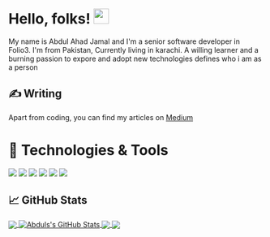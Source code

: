 
# Hello, folks! <img src="https://raw.githubusercontent.com/MartinHeinz/MartinHeinz/master/wave.gif" width="30px">

My name is Abdul Ahad Jamal and I'm a senior software developer in Folio3. I'm from Pakistan, Currently living in karachi. A willing learner and a burning passion to expore and adopt new technologies defines who i am as a person  

## &#x270d; Writing

Apart from coding,  you can find my articles on  [Medium](https://frodomessi10.medium.com) 

# 🔧 Technologies & Tools
![](https://img.shields.io/badge/Code-Python-informational?style=flat&logo=python&logoColor=white&color=2bbc8a)
![](https://img.shields.io/badge/Code-JavaScript-informational?style=flat&logo=javascript&logoColor=white&color=2bbc8a)
![](https://img.shields.io/badge/Code-Swift-informational?style=flat&logo=swift&logoColor=white&color=2bbc8a)
![](https://img.shields.io/badge/Code-Dart-informational?style=flat&logo=dart&logoColor=white&color=2bbc8a)
![](https://img.shields.io/badge/Editor-Vscode-informational?style=flat&logo=visualstudiocode&logoColor=white&color=2bbc8a)
![](https://img.shields.io/badge/Editor-Xcode-informational?style=flat&logo=xcode&logoColor=white&color=2bbc8a)

## &#x1f4c8; GitHub Stats

<a href="https://github.com/frodo10messi/frodo10messi">
  <img align="center" src="https://github-readme-stats.vercel.app/api/top-langs/?username=frodo10messi&hide=java,html,tex&title_color=ffffff&text_color=c9cacc&icon_color=2bbc8a&bg_color=1d1f21&langs_count=4" />
</a>
<a href="https://github.com/frodo10messi/frodo10messi">
  <img align="center" src="https://github-readme-stats.vercel.app/api?username=frodo10messi&show_icons=true&line_height=27&count_private=true&title_color=ffffff&text_color=c9cacc&icon_color=2bbc8a&bg_color=1d1f21" alt="Abduls's GitHub Stats" />
</a>

<a href="https://github.com/frodo10messi/CleanBoilerPlateFlutter">
  <img align="center" src="https://github-readme-stats.vercel.app/api/pin/?username=frodo10messi&repo=CleanBoilerPlateFlutter&title_color=ffffff&text_color=c9cacc&icon_color=2bbc8a&bg_color=1d1f21" />
</a>


<a href="https://github.com/frodo10messi/Viper_Swift-objc">
  <img align="center" src="https://github-readme-stats.vercel.app/api/pin/?username=frodo10messi&repo=Viper_Swift-objc&title_color=ffffff&text_color=c9cacc&icon_color=2bbc8a&bg_color=1d1f21" />
</a>    
